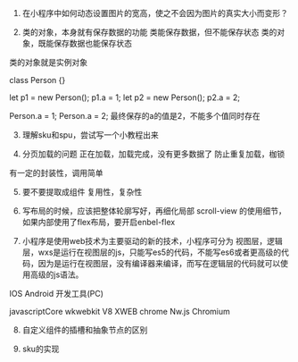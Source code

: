 1. 在小程序中如何动态设置图片的宽高，使之不会因为图片的真实大小而变形？

2. 类的对象，本身就有保存数据的功能
类能保存数据，但不能保存状态
类的对象，既能保存数据也能保存状态

类的对象就是实例对象

class Person {}

let p1 = new Person();
p1.a = 1;
let p2 = new Person();
p2.a = 2;

Person.a = 1;
Person.a = 2;
最终保存的a的值是2，不能多个值同时存在

3. 理解sku和spu，尝试写一个小教程出来


4. 分页加载的问题
正在加载，加载完成，没有更多数据了
防止重复加载，枷锁

有一定的封装性，调用简单

5. 要不要提取成组件
复用性，复杂性

6. 写布局的时候，应该把整体轮廓写好，再细化局部
scroll-view 的使用细节，如果内部使用了flex布局，要开启enbel-flex

7. 小程序是使用web技术为主要驱动的新的技术，小程序可分为 视图层，逻辑层，wxs是运行在视图层的js，只能写es5的代码，不能写es6或者更高级的代码，因为是运行在视图层，没有编译器来编译，而写在逻辑层的代码就可以使用高级的js语法。

IOS  Android 开发工具(PC)

javascriptCore     wkwebkit
V8                 XWEB chrome
Nw.js              Chromium

8. 自定义组件的插槽和抽象节点的区别

9. sku的实现

